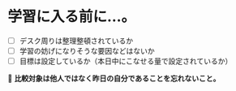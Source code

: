 # 学習に入る前に…。
- [ ] デスク周りは整理整頓されているか
- [ ] 学習の妨げになりそうな要因などはないか
- [ ] 目標は設定しているか（本日中にこなせる量で設定されているか）

🚫 __比較対象は他人ではなく昨日の自分であることを忘れないこと。__
